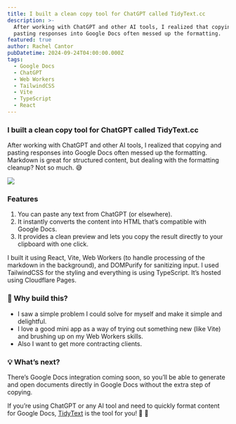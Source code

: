 ```yaml
---
title: I built a clean copy tool for ChatGPT called TidyText.cc
description: >-
  After working with ChatGPT and other AI tools, I realized that copying and
  pasting responses into Google Docs often messed up the formatting.
featured: true
author: Rachel Cantor
pubDatetime: 2024-09-24T04:00:00.000Z
tags:
  - Google Docs
  - ChatGPT
  - Web Workers
  - TailwindCSS
  - Vite
  - TypeScript
  - React
---
```


### I built a clean copy tool for ChatGPT called TidyText.cc

After working with ChatGPT and other AI tools, I realized that copying and pasting responses into Google Docs often messed up the formatting. Markdown is great for structured content, but dealing with the formatting cleanup? Not so much. 😅

![](/uploads/introducing-tidytext.png)

### Features

1. You can paste any text from ChatGPT (or elsewhere).
2. It instantly converts the content into HTML that’s compatible with Google Docs.
3. It provides a clean preview and lets you copy the result directly to your clipboard with one click.

I built it using React, Vite, Web Workers (to handle processing of the markdown in the background), and DOMPurify for sanitizing input. I used TailwindCSS for the styling and everything is using TypeScript. It’s hosted using Cloudflare Pages.

### 🔧 Why build this?

* I saw a simple problem I could solve for myself and make it simple and delightful.
* I love a good mini app as a way of trying out something new (like Vite) and brushing up on my Web Workers skills.
* Also I want to get more contracting clients.

### 💡 What’s next?

There’s Google Docs integration coming soon, so you’ll be able to generate and open documents directly in Google Docs without the extra step of copying.

If you’re using ChatGPT or any AI tool and need to quickly format content for Google Docs, [TidyText](https://tidytext.cc) is the tool for you! 🤖 🎉
